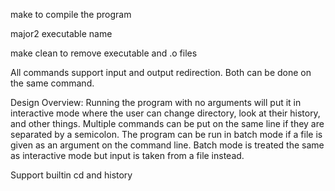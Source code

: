 make to compile the program

major2 executable name

make clean to remove executable and .o files

All commands support input and output redirection. Both can be done on the same command.

Design Overview:
Running the program with no arguments will put it in interactive mode where the user can change directory, look at their history, and other things.
Multiple commands can be put on the same line if they are separated by a semicolon.
The program can be run in batch mode if a file is given as an argument on the command line.
Batch mode is treated the same as interactive mode but input is taken from a file instead.

Support builtin cd and history

